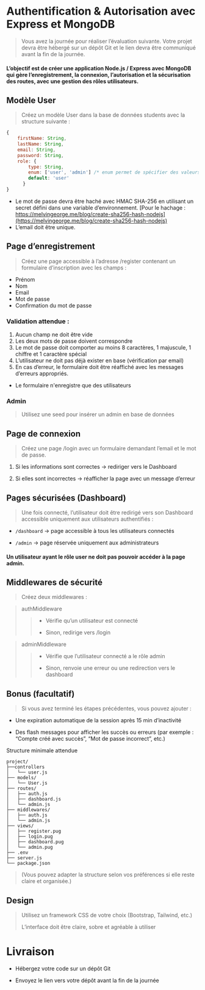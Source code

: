 # Authentification & Autorisation avec Express et MongoDB

>Vous avez la journée pour réaliser l’évaluation suivante.
Votre projet devra être hébergé sur un dépôt Git et le lien devra être communiqué avant la fin de la journée.

#### L’objectif est de créer une application Node.js / Express avec MongoDB qui gère l’enregistrement, la connexion, l’autorisation et la sécurisation des routes, avec une gestion des rôles utilisateurs.


## Modèle User

> Créez un modèle User dans la base de données students avec la structure suivante :

```js
{
    firstName: String,   
    lastName: String,    
    email: String,       
    password: String,    
    role: { 
        type: String, 
        enum: ['user', 'admin'] /* enum permet de spécifier des valeurs accéptées */ , 
        default: 'user'
      } 
}
```


- Le mot de passe devra être haché avec HMAC SHA-256 en utilisant un secret défini dans une variable d’environnement. 
[Pour le hachage : https://melvingeorge.me/blog/create-sha256-hash-nodejs](https://melvingeorge.me/blog/create-sha256-hash-nodejs)
- L’email doit être unique.

## Page d’enregistrement

> Créez une page accessible à l’adresse /register contenant un formulaire d’inscription avec les champs :

- Prénom
- Nom
- Email
- Mot de passe
- Confirmation du mot de passe

### Validation attendue :

1. Aucun champ ne doit être vide
2. Les deux mots de passe doivent correspondre
3. Le mot de passe doit comporter au moins 8 caractères, 1 majuscule, 1 chiffre et 1 caractère spécial
4. L’utilisateur ne doit pas déjà exister en base (vérification par email)
5. En cas d’erreur, le formulaire doit être réaffiché avec les messages d’erreurs appropriés.
- Le formulaire n'enregistre que des utilisateurs

### Admin
>Utilisez une seed pour insérer un admin en base de données


## Page de connexion

> Créez une page /login avec un formulaire demandant l’email et le mot de passe.

1. Si les informations sont correctes → rediriger vers le Dashboard

2. Si elles sont incorrectes → réafficher la page avec un message d’erreur

## Pages sécurisées (Dashboard)

>Une fois connecté, l’utilisateur doit être redirigé vers son Dashboard accessible uniquement aux utilisateurs authentifiés :

- ``/dashboard`` → page accessible à tous les utilisateurs connectés

- ``/admin`` → page réservée uniquement aux administrateurs

#### Un utilisateur ayant le rôle user ne doit pas pouvoir accéder à la page admin.

## Middlewares de sécurité

> Créez deux middlewares :

> authMiddleware
>
>> - Vérifie qu’un utilisateur est connecté
>>
>> - Sinon, redirige vers /login

>adminMiddleware
>
>> - Vérifie que l’utilisateur connecté a le rôle admin
>>
>> - Sinon, renvoie une erreur ou une redirection vers le dashboard



## Bonus (facultatif)

>Si vous avez terminé les étapes précédentes, vous pouvez ajouter :


- Une expiration automatique de la session après 15 min d’inactivité

- Des flash messages pour afficher les succès ou erreurs (par exemple : “Compte créé avec succès”, “Mot de passe incorrect”, etc.)

Structure minimale attendue
```text
project/
├──controllers
│   └── user.js
├── models/
│   └── User.js
├── routes/
│   ├── auth.js
│   ├── dashboard.js
│   └── admin.js
├── middlewares/
│   ├── auth.js
│   └── admin.js
├── views/
│   ├── register.pug
│   ├── login.pug
│   ├── dashboard.pug
│   └── admin.pug
├── .env
├── server.js
└── package.json
```


>(Vous pouvez adapter la structure selon vos préférences si elle reste claire et organisée.)

## Design

>Utilisez un framework CSS de votre choix (Bootstrap, Tailwind, etc.)
>
>L’interface doit être claire, sobre et agréable à utiliser

# Livraison

- Hébergez votre code sur un dépôt Git

- Envoyez le lien vers votre dépôt avant la fin de la journée